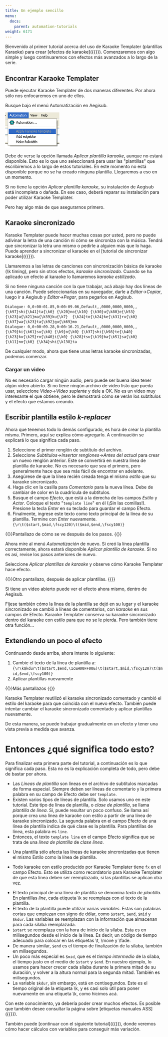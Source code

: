 ```yaml
---
title: Un ejemplo sencillo
menu:
  docs:
    parent: automation-tutorials
weight: 6171
---
```


Bienvenido al primer tutorial acerca del uso de Karaoke Templater (plantillas Karaoke) para crear [efectos de karaoke]({{<relref path="../../Glossary/Karaoke_effect" lang="en">}}). Comenzaremos con algo simple y luego continuaremos con efectos más avanzados a lo largo de la serie.

## Encontrar Karaoke Templater

Puede ejecutar Karaoke Templater de dos maneras diferentes. Por ahora sólo nos enfocaremos en uno de ellos.

Busque bajo el menú Automatización en Aegisub.

![Automation-menu-kara-templater-gray](/img/3.2/Automation-menu-kara-templater-gray.png)

Debe de verse la opción llamada _Aplicar plantilla karaoke_, aunque no estará disponible. Esto es lo que uno seleccionará para usar las "plantillas" que escribiremos a lo largo de estos tutoriales. En este momento no está disponible porque no se ha creado ninguna plantilla. Llegaremos a eso en un momento.

Si no tiene la opción _Aplicar plantilla karaoke_, su instalación de Aegisub está incompleta o dañada. En ese caso, deberá reparar su instalación para poder utilizar Karaoke Templater.

Pero hay algo más de que asegurarnos primero.

## Karaoke sincronizado

Karaoke Templater puede hacer muchas cosas por usted, pero no puede adivinar la letra de una canción ni cómo se sincroniza con la música. Tendrá que sincronizar la letra uno mismo o pedirle a alguien más que lo haga. Puede aprender a sincronizar el karaoke en el [tutorial de sincronizar karaoke]({{<relref path="Karaoke_Timing_Tutorial" lang="en">}}).

Llamaremos a las letras de canciones con sincronización básica de karaoke (\\k timing), pero sin otros efectos, _karaoke sincronizado_. Cuando se ha aplicado un efecto al karaoke lo llamaremos _karaoke estilizado_.

Si no tiene ninguna canción con la que trabajar, acá abajo hay dos líneas de una canción. Puede seleccionarlas en su navegador, darle a _Editar_→_Copiar_, luego ir a Aegisub y _Editar_→_Pegar_, para pegarlos en Aegisub.

```ass
Dialogue: 0,0:00:01.85,0:00:09.06,Default,,0000,0000,0000,,{\k97}shi{\k41}ta{\k0} {\k20}no{\k10} {\k30}u{\k80}e{\k53} {\k23}a{\k21}ma{\k39}ku{\k7}  {\k24}to{\k24}ke{\k31}ru{\k0} {\k37}wa{\k23}ta{\k92}gu{\k69}mo
Dialogue: 0,0:00:09.28,0:00:16.21,Default,,0000,0000,0000,,{\k79}ki{\k61}su{\k0} {\k9}o{\k0} {\k37}shi{\k98}te{\k40}  {\k23}ku{\k25}ro{\k40}i{\k0} {\k28}tsu{\k19}ba{\k51}sa{\k0} {\k11}no{\k0} {\k34}shi{\k138}ta
```

De cualquier modo, ahora que tiene unas letras karaoke sincronizadas, podemos comenzar.

### Cargar un video

No es necesario cargar ningún audio, pero puede ser buena idea tener algún video abierto. Si no tiene ningún archivo de video listo que pueda usar, seleccione _Video_→_Video suplente_ y dele a OK. No es un video muy interesante el que obtiene, pero le demostrará cómo se verán los subtítulos y el efecto que estamos creando.

## Escribir plantilla estilo _k-replacer_

Ahora que tenemos todo lo demás configurado, es hora de crear la plantilla misma.
Primero, aquí se explica cómo agregarlo. A continuación se explicará lo que significa cada paso.

1. Seleccione el primer renglón de subtítulo del archivo.
1. Seleccione _Subtítulos_→_Insertar renglones_→_Antes del actual_ para crear un nuevo renglón anterior. Este se convertirá en nuestra línea de plantilla de karaoke. No es necesario que sea el primero, pero generalmente hace que sea más fácil de encontrar en adelante.
1. Asegúrese de que la línea recién creada tenga el mismo _estilo_ que su karaoke sincronizado.
1. Haga clic en la casilla para _Comentario_ para la nueva línea. Debe de cambiar de color en la cuadrícula de subtítulos.
1. Busque el campo _Efecto_, que está a la derecha de los campos _Estilo_ y _Actor_. Coloque el texto "`template line`" en él (¡Sin las comillas!). Presione la tecla _Enter_ en su teclado para guardar el campo Efecto.
1. Finalmente, ingrese este texto como texto principal de la línea de su plantilla. Termine con _Enter_ nuevamente. `{\r\t($start,$mid,\fscy120)\t($mid,$end,\fscy100)}`

{{<todo>}}Pantallazo de cómo se ve después de los pasos. {{</todo>}}

Ahora mire al menú _Automatización_ de nuevo. Si creó la línea plantilla correctamente, ahora estará disponible _Aplicar plantilla de karaoke_. Si no es así, revise los pasos anteriores de nuevo.

Seleccione _Aplicar plantillas de karaoke_ y observe cómo Karaoke Templater hace efecto.

{{<todo>}}Otro pantallazo, después de aplicar plantillas. {{</todo>}}

Si tiene un video abierto puede ver el efecto ahora mismo, dentro de Aegisub.

Fíjese también cómo la línea de la plantilla se dejó en su lugar y el karaoke sincronizado se cambió a líneas de comentarios, con _karaoke_ en sus campos de Efecto.
Karaoke Templater conserva su karaoke sincronizado dentro del karaoke con estilo para que no se le pierda. Pero también tiene otra función...

## Extendiendo un poco el efecto

Continuando desde arriba, ahora intente lo siguiente:

1. Cambie el texto de la línea de plantilla a: `{\r\k$kdur\t($start,$end,\1c&H00FF00&)\t($start,$mid,\fscy120)\t($mid,$end,\fscy100)}`
1. Aplicar plantillas nuevamente

{{<todo>}}Más pantallazos {{</todo>}}

Karaoke Templater reutilizó el karaoke sincronizado comentado y cambió el estilo del karaoke para que coincida con el nuevo efecto. También puede intentar cambiar el karaoke sincronizado comentado y aplicar plantillas nuevamente.

De esta manera, se puede trabajar gradualmente en un efecto y tener una vista previa a medida que avanza.

# Entonces ¿qué significa todo esto?

Para finalizar esta primera parte del tutorial, a continuación es lo que significa cada paso.
Esta no es la explicación completa de todo, pero debe de bastar por ahora.

- Las _Líneas de plantilla_ son líneas en el archivo de subtítulos marcadas de forma especial. Siempre deben ser líneas de comentario y la primera palabra en su campo de Efecto debe ser `template`.
- Existen varios tipos de líneas de plantilla. Solo usamos uno en este tutorial. Este tipo de línea de plantilla, o _clase de plantilla_, se llama _plantilla de línea_. Sí, puede resultar un poco confuso. Se llama así porque crea una línea de karaoke con estilo a partir de una línea de karaoke sincronizado. La segunda palabra en el campo Efecto de una línea de plantilla indica de qué clase es la plantilla. Para plantillas de línea, esta palabra es `line`.
- Entonces, el texto `template line` en el campo Efecto significa que se trata de una _línea de plantilla_ de _clase línea_.

<!-- -->

- Una plantilla sólo afecta las líneas de karaoke sincronizadas que tienen el mismo Estilo como la línea de plantilla.

<!-- -->

- Todo karaoke con estilo producido por Karaoke Templater tiene `fx` en el campo Efecto. Esto se utiliza como recordatorio para Karaoke Templater de que esta línea deben ser reemplazado, si las plantillas se aplican otra vez.

<!-- -->

- El texto principal de una línea de plantilla se denomina _texto de plantilla_. En plantillas _line_, cada etiqueta \\k se reemplaza con el texto de la plantilla.
- El texto de la plantilla puede utilizar varias _variables_. Estas son palabras cortas que empiezan con signo de dólar, como `$start`, `$end`, `$mid` y `$kdur`. Las variables se reemplazan con la información que almacenan para cada sílaba reemplazada.
- `$start` se reemplaza con la hora de inicio de la sílaba. Esta es en milisegundos desde el inicio de la línea. Es decir, un código de tiempo adecuado para colocar en las etiquetas \\t, \\move y \\fade.
- De manera similar, `$end` es el tiempo de finalización de la sílaba, también en milisegundos.
- Un poco más especial es `$mid`, que es el _tiempo intermedio_ de la sílaba, el tiempo justo en el medio de `$start` y `$end`. En nuestro ejemplo, lo usamos para hacer crecer cada sílaba durante la primera mitad de su duración, y volver a la altura normal para la segunda mitad. También es milisegundos.
- La variable `$kdur`, sin embargo, está en centisegundos. Este es el tiempo original de la etiqueta \\k, y es casi solo útil para poner nuevamente en una etiqueta \\k, como hicimos acá.

Con este conocimiento, ya debería poder crear muchos efectos. Es posible que también desee consultar la página sobre [etiquetas manuales ASS]({{<relref path="ASS_Tags">}}).

También puede [continuar con el siguiente tutorial]({{<relref path="./Tutorial_2" lang="en">}}), donde veremos cómo hacer cálculos con variables para conseguir más variación.
